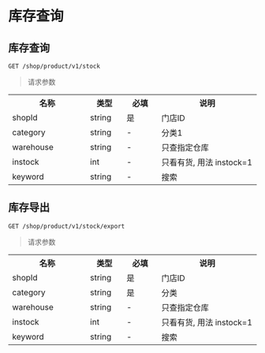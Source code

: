 # 库存查询

## 库存查询

```
GET /shop/product/v1/stock
```

>请求参数
<table>
    <tr>
        <th style="width:150px;">名称</th>
        <th style="width:60px;">类型</th>
        <th style="width:60px;">必填</th>
        <th style="width:200px;">说明</th>
    </tr>
    <tr>
        <td>shopId</td>
        <td>string</td>
        <td>是</td>
        <td>门店ID</td>
    </tr>
    <tr>
        <td>category</td>
        <td>string</td>
        <td>-</td>
        <td>分类1</td>
    </tr>
    <tr>
        <td>warehouse</td>
        <td>string</td>
        <td>-</td>
        <td>只查指定仓库</td>
    </tr>
    <tr>
        <td>instock</td>
        <td>int</td>
        <td>-</td>
        <td>只看有货, 用法 instock=1</td>
    </tr>
    <tr>
        <td>keyword</td>
        <td>string</td>
        <td>-</td>
        <td>搜索</td>
    </tr>
</table>

## 库存导出

```
GET /shop/product/v1/stock/export
```

>请求参数
<table>
    <tr>
        <th style="width:150px;">名称</th>
        <th style="width:60px;">类型</th>
        <th style="width:60px;">必填</th>
        <th style="width:200px;">说明</th>
    </tr>
    <tr>
        <td>shopId</td>
        <td>string</td>
        <td>是</td>
        <td>门店ID</td>
    </tr>
    <tr>
        <td>category</td>
        <td>string</td>
        <td>是</td>
        <td>分类</td>
    </tr>
    <tr>
        <td>warehouse</td>
        <td>string</td>
        <td>-</td>
        <td>只查指定仓库</td>
    </tr>
    <tr>
        <td>instock</td>
        <td>int</td>
        <td>-</td>
        <td>只看有货, 用法 instock=1</td>
    </tr>
    <tr>
        <td>keyword</td>
        <td>string</td>
        <td>-</td>
        <td>搜索</td>
    </tr>
</table>